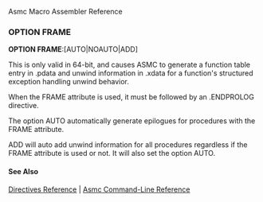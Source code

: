 Asmc Macro Assembler Reference

### OPTION FRAME

**OPTION FRAME**:[AUTO|NOAUTO|ADD]

This is only valid in 64-bit, and causes ASMC to generate a function table entry in .pdata and unwind information in .xdata for a function's structured exception handling unwind behavior.

When the FRAME attribute is used, it must be followed by an .ENDPROLOG directive.

The option AUTO automatically generate epilogues for procedures with the FRAME attribute.

ADD will auto add unwind information for all procedures regardless if the FRAME attribute is used or not. It will also set the option AUTO.

#### See Also

[Directives Reference](readme.md) | [Asmc Command-Line Reference](../command/readme.md)
